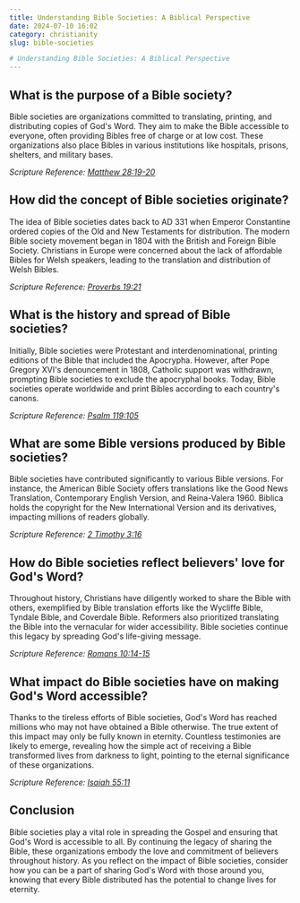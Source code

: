 ```yaml
---
title: Understanding Bible Societies: A Biblical Perspective
date: 2024-07-10 16:02
category: christianity
slug: bible-societies

# Understanding Bible Societies: A Biblical Perspective
---
```


## What is the purpose of a Bible society?
Bible societies are organizations committed to translating, printing, and distributing copies of God's Word. They aim to make the Bible accessible to everyone, often providing Bibles free of charge or at low cost. These organizations also place Bibles in various institutions like hospitals, prisons, shelters, and military bases.

*Scripture Reference: [Matthew 28:19-20](https://www.biblegateway.com/passage/?search=Matthew+28%3A19-20&version=KJV)*

## How did the concept of Bible societies originate?
The idea of Bible societies dates back to AD 331 when Emperor Constantine ordered copies of the Old and New Testaments for distribution. The modern Bible society movement began in 1804 with the British and Foreign Bible Society. Christians in Europe were concerned about the lack of affordable Bibles for Welsh speakers, leading to the translation and distribution of Welsh Bibles.

*Scripture Reference: [Proverbs 19:21](https://www.biblegateway.com/passage/?search=Proverbs+19%3A21&version=KJV)*

## What is the history and spread of Bible societies?
Initially, Bible societies were Protestant and interdenominational, printing editions of the Bible that included the Apocrypha. However, after Pope Gregory XVI's denouncement in 1808, Catholic support was withdrawn, prompting Bible societies to exclude the apocryphal books. Today, Bible societies operate worldwide and print Bibles according to each country's canons.

*Scripture Reference: [Psalm 119:105](https://www.biblegateway.com/passage/?search=Psalm+119%3A105&version=KJV)*

## What are some Bible versions produced by Bible societies?
Bible societies have contributed significantly to various Bible versions. For instance, the American Bible Society offers translations like the Good News Translation, Contemporary English Version, and Reina-Valera 1960. Biblica holds the copyright for the New International Version and its derivatives, impacting millions of readers globally.

*Scripture Reference: [2 Timothy 3:16](https://www.biblegateway.com/passage/?search=2+Timothy+3%3A16&version=KJV)*

## How do Bible societies reflect believers' love for God's Word?
Throughout history, Christians have diligently worked to share the Bible with others, exemplified by Bible translation efforts like the Wycliffe Bible, Tyndale Bible, and Coverdale Bible. Reformers also prioritized translating the Bible into the vernacular for wider accessibility. Bible societies continue this legacy by spreading God's life-giving message.

*Scripture Reference: [Romans 10:14-15](https://www.biblegateway.com/passage/?search=Romans+10%3A14-15&version=KJV)*

## What impact do Bible societies have on making God's Word accessible?
Thanks to the tireless efforts of Bible societies, God's Word has reached millions who may not have obtained a Bible otherwise. The true extent of this impact may only be fully known in eternity. Countless testimonies are likely to emerge, revealing how the simple act of receiving a Bible transformed lives from darkness to light, pointing to the eternal significance of these organizations.

*Scripture Reference: [Isaiah 55:11](https://www.biblegateway.com/passage/?search=Isaiah+55%3A11&version=KJV)*

## Conclusion
Bible societies play a vital role in spreading the Gospel and ensuring that God's Word is accessible to all. By continuing the legacy of sharing the Bible, these organizations embody the love and commitment of believers throughout history. As you reflect on the impact of Bible societies, consider how you can be a part of sharing God's Word with those around you, knowing that every Bible distributed has the potential to change lives for eternity.